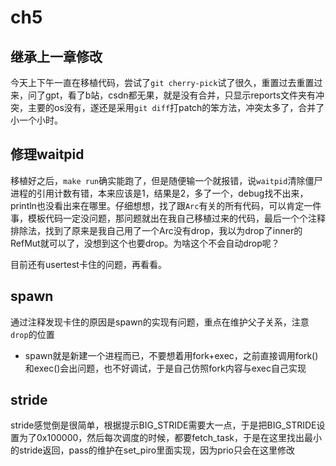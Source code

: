 # ch5

## 继承上一章修改
今天上下午一直在移植代码，尝试了`git cherry-pick`试了很久，重置过去重置过来，问了gpt，看了b站，csdn都无果，就是没有合并，只显示reports文件夹有冲突，主要的os没有，遂还是采用`git diff`打patch的笨方法，冲突太多了，合并了小一个小时。

## 修理waitpid
移植好之后，`make run`确实能跑了，但是随便输一个就报错，说`waitpid`清除僵尸进程的引用计数有错，本来应该是1，结果是2，多了一个，debug找不出来，println也没看出来在哪里。仔细想想，找了跟`Arc`有关的所有代码，可以肯定一件事，模板代码一定没问题，那问题就出在我自己移植过来的代码，最后一个个注释排除法，找到了原来是我自己用了一个Arc没有drop，我以为drop了inner的RefMut就可以了，没想到这个也要drop。为啥这个不会自动drop呢？

目前还有usertest卡住的问题，再看看。

## spawn
通过注释发现卡住的原因是spawn的实现有问题，重点在维护父子关系，注意`drop`的位置

* spawn就是新建一个进程而已，不要想着用fork+exec，之前直接调用fork()和exec()会出问题，也不好调试，于是自己仿照fork内容与exec自己实现

## stride
stride感觉倒是很简单，根据提示BIG_STRIDE需要大一点，于是把BIG_STRIDE设置为了0x100000，然后每次调度的时候，都要fetch_task，于是在这里找出最小的stride返回，pass的维护在set_piro里面实现，因为prio只会在这里修改